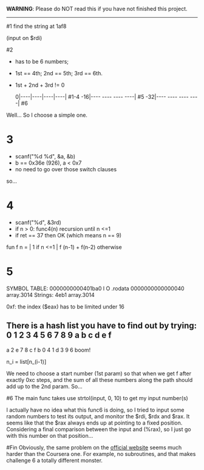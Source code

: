 **WARNING**: Please do NOT read this if you have not finished this project.

---

#1
find the string at 1af8

(input on $rdi)

#2

- has to be 6 numbers;
- 1st == 4th; 2nd == 5th; 3rd == 6th.
- 1st + 2nd + 3rd != 0

  0|----|----|----|----| #1-4
-16|---- ---- ---- ----| #5
-32|---- ---- ---- ----| #6

Well... So I choose a simple one.  

# 3

- scanf("%d %d", &a, &b)
- b == 0x36e (926), a < 0x7
- no need to go over those switch clauses

so...

# 4

- scanf("%d", &3rd)
- if n > 0: func4(n) recursion until n <=1
- if ret == 37 then OK (which means n == 9)

fun f n = 
	| 1 if n <=1
	| f (n-1) + f(n-2) otherwise

# 5

SYMBOL TABLE:
0000000000401ba0 l     O .rodata	0000000000000040              array.3014
Strings:
4eb1 array.3014

0xf: the index ($eax) has to be limited under 16

There is a hash list you have to find out by trying:
0 1 2 3 4 5 6 7 8 9 a b c d e f
-------------------------------
a 2 e 7 8 c f b 0 4 1 d 3 9 6 boom!

n_i = list[n_(i-1)]

We need to choose a start number (1st param) so that when we get f after exactly 0xc steps, and the sum of all these numbers along the path should add up to the 2nd param. So...

#6
The main func takes use strtol(input, 0, 10) to get my input number(s)

I actually have no idea what this func6 is doing, so I tried to input some random numbers to test its output, and monitor the $rdi, $rdx and $rax. It seems like that the $rax always ends up at pointing to a fixed position. Considering a final comparison between the input and (%rax), so I just go with this number on that position...

#Fin
Obviously, the same problem on the [official website](http://csapp.cs.cmu.edu/3e/students.html) seems much harder than the Coursera one. For example, no subroutines, and that makes challenge 6 a totally different monster.
